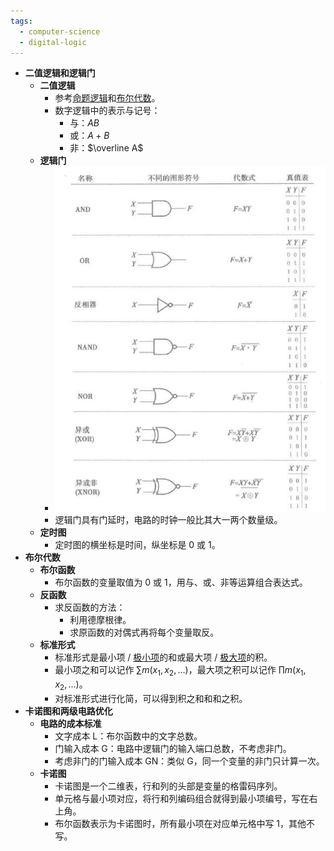 ```yaml
---
tags:
  - computer-science
  - digital-logic
---
```

- **二值逻辑和逻辑门**
	- **二值逻辑**
		- 参考[命题逻辑](/pages/mathematics/discrete-mathematics/proposition-logic.md)和[布尔代数](/pages/mathematics/discrete-mathematics/lattice.md#l7cahh)。
		- 数字逻辑中的表示与记号：
			- 与：$AB$
			- 或：$A+B$
			- 非：$\overline A$
	- **逻辑门**
		- ![](assets/组合逻辑电路/gates.png)
		- 逻辑门具有门延时，电路的时钟一般比其大一两个数量级。
	- **定时图**
		- 定时图的横坐标是时间，纵坐标是 $0$ 或 $1$。
- **布尔代数**
	- **布尔函数**
		- 布尔函数的变量取值为 $0$ 或 $1$，用与、或、非等运算组合表达式。
	- **反函数**
		- 求反函数的方法：
			- 利用德摩根律。
			- 求原函数的对偶式再将每个变量取反。
	- **标准形式**
		- 标准形式是最小项 / [极小项](/pages/mathematics/discrete-mathematics/proposition-logic-calculation.md#nh6buf)的和或最大项 / [极大项](/pages/mathematics/discrete-mathematics/proposition-logic-calculation.md#nh6buf)的积。
		- 最小项之和可以记作 $\sum m(x_1,x_2,\dots)$，最大项之积可以记作 $\prod m(x_1,x_2,\dots)$。
		- 对标准形式进行化简，可以得到积之和和和之积。
- **卡诺图和两级电路优化**
	- **电路的成本标准**
		- 文字成本 L：布尔函数中的文字总数。
		- 门输入成本 G：电路中逻辑门的输入端口总数，不考虑非门。
		- 考虑非门的门输入成本 GN：类似 G，同一个变量的非门只计算一次。
	- **卡诺图**
		- 卡诺图是一个二维表，行和列的头部是变量的格雷码序列。
		- 单元格与最小项对应，将行和列编码组合就得到最小项编号，写在右上角。
		- 布尔函数表示为卡诺图时，所有最小项在对应单元格中写 $1$，其他不写。
